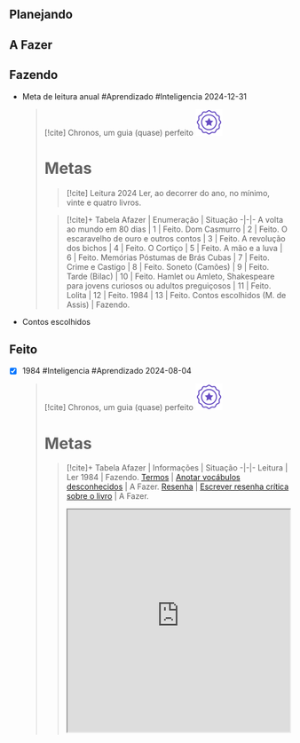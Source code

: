 ## Planejando

## A Fazer

## Fazendo
- Meta de leitura anual #Aprendizado #Inteligencia 2024-12-31  
  > [!cite] Chronos, um guia (quase) perfeito
  > ![image](.attachments/82ae44a5a3265e69e717c2f342cb1a202786882c.svg) 
  > # Metas
  > > [!cite] Leitura 2024
  > > Ler, ao decorrer do ano, no mínimo, vinte e quatro livros.
  > 
  > >  [!cite]+ Tabela
  > >  Afazer | Enumeração | Situação
  > > -|-|-
  > > A volta ao mundo em 80 dias | 1 | Feito.
  > > Dom Casmurro | 2 | Feito.
  > > O escaravelho de ouro e outros contos | 3 | Feito.
  > > A revolução dos bichos | 4 | Feito.
  > > O Cortiço | 5 | Feito.
  > > A mão e a luva | 6 | Feito.
  > > Memórias Póstumas de Brás Cubas | 7 | Feito.
  > > Crime e Castigo | 8 | Feito.
  > > Soneto (Camões) | 9 | Feito.
  > > Tarde (Bilac) | 10 | Feito.
  > > Hamlet ou Amleto, Shakespeare para jovens curiosos ou adultos preguiçosos | 11 | Feito.
  > > Lolita | 12 | Feito.
  > > 1984 | 13 | Feito.
  > >  Contos escolhidos (M. de Assis) | Fazendo.
  > 
- Contos escolhidos  

## Feito
- [x] 1984 #Inteligencia #Aprendizado 2024-08-04  
  > [!cite] Chronos, um guia (quase) perfeito
  > ![image](.attachments/82ae44a5a3265e69e717c2f342cb1a202786882c.svg) 
  > # Metas
  > >  [!cite]+ Tabela
  > >  Afazer | Informações | Situação
  > > -|-|-
  > > Leitura | Ler 1984 | Fazendo.
  > > [Termos](/Se%C3%A7%C3%B5es%2FBiblioteca%2FFic%C3%A7%C3%A3o%2F1984/Vocabul%C3%A1rio.md) | [Anotar vocábulos desconhecidos](/Se%C3%A7%C3%B5es%2FBiblioteca%2FFic%C3%A7%C3%A3o%2F1984/Vocabul%C3%A1rio.md) | A Fazer.
  > > [Resenha](/Se%C3%A7%C3%B5es%2FBiblioteca%2FFic%C3%A7%C3%A3o%2F1984/1984%20-%20resenha.md) | [Escrever resenha crítica sobre o livro](/Se%C3%A7%C3%B5es%2FBiblioteca%2FFic%C3%A7%C3%A3o%2F1984/1984%20-%20resenha.md) | A Fazer.
  > > 
  >  >  <iframe
  >  >   src="https://efzevios.github.io/Spork/Leitura.html"
  >  >   style="width:100%;height:;aspect-ratio:1/1"
  >  >   scrolling="yes">
  >  > </iframe>